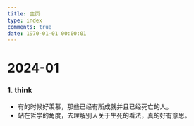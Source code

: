 ```yaml
---
title: 主页
type: index
comments: true
date: 1970-01-01 00:00:01
---
```


# 2024-01

### 1. think

+ 有的时候好羡慕，那些已经有所成就并且已经死亡的人。
+ 站在哲学的角度，去理解别人关于生死的看法，真的好有意思。
